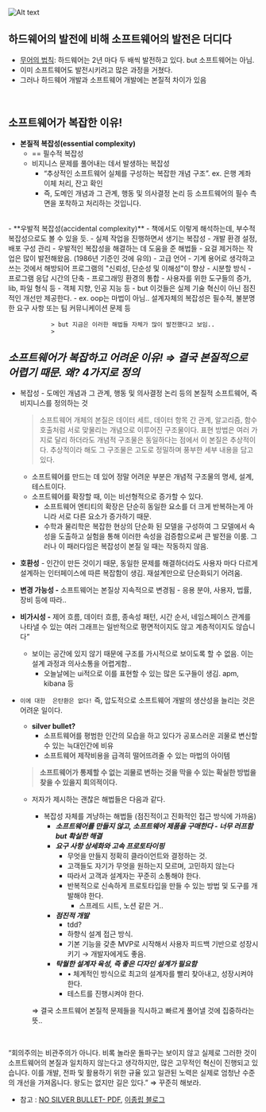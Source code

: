 ![Alt text](https://bryanmmathers.com/wp-content/uploads/2015/05/no-silver-bullet.png)
    
## **하드웨어의 발전에 비해 소프트웨어의 발전은 더디다**
- [무어의 법칙](https://ko.wikipedia.org/wiki/%EB%AC%B4%EC%96%B4%EC%9D%98_%EB%B2%95%EC%B9%99): 하드웨어는 2년 마다 두 배씩 발전하고 있다. but 소프트웨어는 아님.
- 이미 소프트웨어도 발전시키려고 많은 과정을 거쳤다.
- 그러나 하드웨어 개발과 소프트웨어 개발에는 본질적 차이가 있음
<br>

## 소프트웨어가 복잡한 이유!
- **본질적 복잡성(essential complexity)**
    - == 필수적 복잡성
    - 비지니스 문제를 풀어내는 데서 발생하는 복잡성
        - “추상적인 소프트웨어 실체를 구성하는 복잡한 개념 구조”.
            ex. 은행 계좌 이체 처리, 잔고 확인
        - 즉, 도메인 개념과 그 관계, 행동 및 의사결정 논리 등 소프트웨어의 필수 측면을 포착하고 처리하는 것입니다.
<br>
- **우발적 복잡성(accidental complexity)**
    - 책에서도 이렇게 해석하는데, 부수적 복잡성으로도 볼 수 있을 듯.
    - 실제 작업을 진행하면서 생기는 복잡성
        - 개발 환경 설정, 배포 구성 관리
    - 우발적인 복잡성을 해결하는 데 도움을 준 해법들
        - 요걸 제거하는 작업은 많이 발전해왔음. (1986년 기준인 것에 유의)
            - 고급 언어 - 기계 용어로 생각하고 쓰는 것에서 해방되어 프로그램의 "신뢰성, 단순성 및 이해성"이 향상
            - 시분할 방식 - 프로그램 응답 시간의 단축
            - 프로그래밍 환경의 통합 - 사용자를 위한 도구들의 증가, lib, 파일 형식 등
            - 객체 지향, 인공 지능 등
            - but 이것들은 실제 기술 혁신이 아닌 점진적인 개선만 제공한다.
                - ex. oop는 마법이 아님.. 설계자체의 복잡성은 필수적, 불분명한 요구 사항 또는 팀 커뮤니케이션 문제 등
                
                > but 지금은 이러한 해법들 자체가 많이 발전했다고 보임..
                > 
## ***소프트웨어가 복잡하고 어려운 이유! ⇒ 결국 본질적으로 어렵기 때문. 왜? 4가지로 정의***
- 복잡성 - 도메인 개념과 그 관계, 행동 및 의사결정 논리 등의 본질적 소프트웨어, 즉 비지니스를 정의하는 것
    
    > 소프트웨어 개체의 본질은 데이터 세트, 데이터 항목 간 관계, 알고리즘, 함수 호출처럼 서로 맞물리는 개념으로 이루어진 구조물이다. 표현 방법은 여러 가지로 달리 하더라도 개념적 구조물은 동일하다는 점에서 이 본질은 추상적이다. 추상적이라 해도 그 구조물은 고도로 정밀하며 풍부한 세부 내용을 담고 있다.
    > 
    - 소프트웨어를 만드는 데 있어 정말 어려운 부분은 개념적 구조물의 명세, 설계, 테스트이다.
    - 소프트웨어를 확장할 때, 이는 비선형적으로 증가할 수 있다.
        - 소프트웨어 엔티티의 확장은 단순히 동일한 요소를 더 크게 반복하는게 아니라 서로 다른 요소가 증가하기 때문.
        - 수학과 물리학은 복잡한 현상의 단순화 된 모델을 구성하여 그 모델에서 속성을 도출하고 실험을 통해 이러한 속성을 검증함으로써 큰 발전을 이룸. 그러나 이 패러다임은 복잡성이 본질 일 때는 작동하지 않음.
- **호환성** - 인간이 만든 것이기 때문, 동일한 문제를 해결하더라도 사용자 마다 다르게 설계하는 인터페이스에 따른 복잡함이 생김. 재설계만으로 단순화되기 어려움.
- **변경 가능성 -** 소프트웨어는 본질상 지속적으로 변경됨 - 응용 분야, 사용자, 법률, 장비 등에 따라..
- **비가시성 -** 제어 흐름, 데이터 흐름, 종속성 패턴, 시간 순서, 네임스페이스 관계를 나타낼 수 있는 여러 그래프는 일반적으로 평면적이지도 않고 계층적이지도 않습니다”
    - 보이는 공간에 있지 않기 때문에 구조를 가시적으로 보이도록 할 수 없음. 이는 설계 과정과 의사소통을 어렵게함..
        - 오늘날에는 ui적으로 이를 표현할 수 있는 많은 도구들이 생김. apm, kibana 등

- `이에 대한  은탄환은 없다!` 즉, 압도적으로 소프트웨어 개발의 생산성을 늘리는 것은 어려운 일이다.
    - **silver bullet?**
        - 소프트웨어를 평범한 인간의 모습을 하고 있다가 공포스러운 괴물로 변신할 수 있는 늑대인간에 비유
        - 소프트웨어 제작비용을 급격히 떨어뜨려줄 수 있는 마법의 아이템
    
    > **소프트웨어가 통제할 수 없는 괴물로 변하는 것을 막을 수 있는 확실한 방법을 찾을 수 있을지 회의적이다.**
    > 
    - 저자가 제시하는 괜찮은 해법들은 다음과 같다.
        - 복잡성 자체를 겨냥하는 해법들 (점진적이고 진화적인 접근 방식에 가까움)
            - ***소프트웨어를 만들지 않고, 소프트웨어 제품을 구매한다 - 너무 러프함 but 확실한 해결***
            - ***요구 사항 상세화와 고속 프로토타이핑***
                - 무엇을 만들지 정확히 클라이언트와 결정하는 것.
                - 고객들도 자기가 무엇을 원하는지 모르며, 고민하지 않는다
                - 따라서 고객과 설계자는 꾸준히 소통해야 한다.
                - 반복적으로 신속하게 프로토타입을 만들 수 있는 방법 및 도구를 개발해야 한다.
                    - 스프레드 시트, 노션 같은 거..
            - ***점진적 개발***
                - tdd?
                - 하향식 설계 접근 방식.
                - 기본 기능을 갖춘 MVP로 시작해서 사용자 피드백 기반으로 성장시키기 → 개발자에게도 좋음.
            - ***탁월한 설계자 육성, 즉 좋은 디자인 설계가 필요함***
                - • 체계적인 방식으로 최고의 설계자를 빨리 찾아내고, 성장시켜야 한다.
                - 테스트를 진행시켜야 한다.
        
        ⇒ 결국 소프트웨어 본질적 문제들을 직시하고 빠르게 풀어낼 것에 집중하라는 뜻..

<br>
                
“회의주의는 비관주의가 아니다. 비록 놀라운 돌파구는 보이지 않고 실제로 그러한 것이 소프트웨어의 본질과 일치하지 않는다고 생각하지만, 많은 고무적인 혁신이 진행되고 있습니다. 이를 개발, 전파 및 활용하기 위한 규율 있고 일관된 노력은 실제로 엄청난 수준의 개선을 가져옵니다. 왕도는 없지만 길은 있다.” ⇒ 꾸준히 해보라.

- 참고 : [NO SILVER BULLET- PDF](https://www.cgl.ucsf.edu/Outreach/pc204/NoSilverBullet.html), [이종립 블로그](https://johngrib.github.io/wiki/No-Silver-Bullet/)